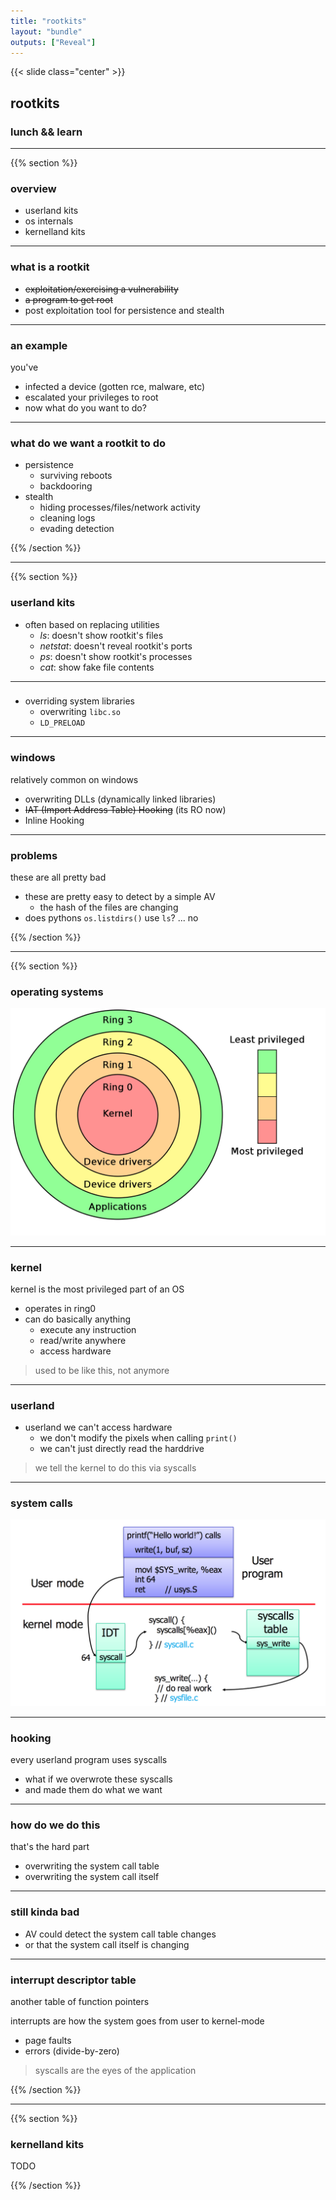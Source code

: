 ```yaml
---
title: "rootkits"
layout: "bundle"
outputs: ["Reveal"]
---
```


{{< slide class="center" >}}
## rootkits
### lunch && learn 

---

{{% section %}}

### overview
* userland kits
* os internals
* kernelland kits

---

### what is a rootkit
* ~~exploitation/exercising a vulnerability~~
* ~~a program to get root~~
* post exploitation tool for persistence and stealth

---

### an example
you've
* infected a device (gotten rce, malware, etc)
* escalated your privileges to root
* now what do you want to do?

---

### what do we want a rootkit to do
* persistence
    * surviving reboots
    * backdooring
* stealth
    * hiding processes/files/network activity
    * cleaning logs
    * evading detection

{{% /section %}}

---

{{% section %}}

### userland kits
* often based on replacing utilities
    * *ls*: doesn't show rootkit's files
    * *netstat*: doesn't reveal rootkit's ports
    * *ps*: doesn't show rootkit's processes
    * *cat*: show fake file contents

---

### 
* overriding system libraries
    * overwriting `libc.so`
    * `LD_PRELOAD`

---

### windows
relatively common on windows

* overwriting DLLs (dynamically linked libraries)
* ~~IAT (Import Address Table) Hooking~~ (its RO now)
* Inline Hooking

---

### problems
these are all pretty bad

* these are pretty easy to detect by a simple AV
    * the hash of the files are changing
* does pythons `os.listdirs()` use `ls`? ... no

{{% /section %}}

---

{{% section %}}

### operating systems

![](/assets/img/rootkits/rings.png)

---

### kernel
kernel is the most privileged part of an OS

* operates in ring0
* can do basically anything
    * execute any instruction
    * read/write anywhere
    * access hardware

> used to be like this, not anymore

---

### userland
* userland we can't access hardware
    * we don't modify the pixels when calling `print()`
    * we can't just directly read the harddrive

> we tell the kernel to do this via syscalls

---

### system calls

![](/assets/img/rootkits/syscall.png)

---

### hooking
every userland program uses syscalls

* what if we overwrote these syscalls
* and made them do what we want

---

### how do we do this
that's the hard part

* overwriting the system call table
* overwriting the system call itself

---

### still kinda bad
* AV could detect the system call table changes
* or that the system call itself is changing

---

### interrupt descriptor table
another table of function pointers

interrupts are how the system goes from user to kernel-mode
* page faults
* errors (divide-by-zero)

> syscalls are the eyes of the application

{{% /section %}}

---

{{% section %}}

### kernelland kits
TODO

{{% /section %}}
